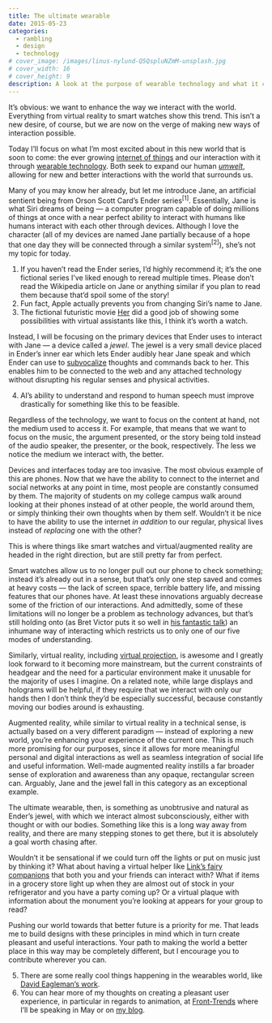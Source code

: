 ```yaml
---
title: The ultimate wearable
date: 2015-05-23
categories:
  - rambling
  - design
  - technology
# cover_image: /images/linus-nylund-Q5QspluNZmM-unsplash.jpg
# cover_width: 16
# cover_height: 9
description: A look at the purpose of wearable technology and what it could be.
---
```


It’s obvious: we want to enhance the way we interact with the world. Everything from virtual reality to smart watches show this trend. This isn’t a new desire, of course, but we are now on the verge of making new ways of interaction possible.

Today I’ll focus on what I’m most excited about in this new world that is soon to come: the ever growing <a href="https://en.wikipedia.org/wiki/Internet_of_Things">internet of things</a> and our interaction with it through <a href="https://en.wikipedia.org/wiki/Wearable_technology">wearable technology</a>. Both seek to expand our human _<a href="https://en.wikipedia.org/wiki/Umwelt">umwelt</a>_, allowing for new and better interactions with the world that surrounds us.

<span class="excerpt-marker"></span>

Many of you may know her already, but let me introduce Jane, an artificial sentient being from Orson Scott Card’s Ender series<sup>[1]</sup>. Essentially, Jane is what Siri dreams of being — a computer program capable of doing millions of things at once with a near perfect ability to interact with humans like humans interact with each other through devices. Although I love the character (all of my devices are named Jane partially because of a hope that one day they will be connected through a similar system<sup>[2]</sup>), she’s not my topic for today.

<div class="aside">
  <ol>
    <li>If you haven’t read the Ender series, I’d highly recommend it; it’s the one fictional series I’ve liked enough to reread multiple times. Please don’t read the Wikipedia article on Jane or anything similar if you plan to read them because that’d spoil some of the story!</li>
    <li>Fun fact, Apple actually prevents you from changing Siri’s name to Jane.</li>
    <li>The fictional futuristic movie <a href="https://en.wikipedia.org/wiki/Her_%28film%29" style="font-style:italics">Her</a> did a good job of showing some possibilities with virtual assistants like this, I think it’s worth a watch.</li>
    </ol>
</div>

Instead, I will be focusing on the primary devices that Ender uses to interact with Jane — a device called a _jewel_. The jewel is a very small device placed in Ender’s inner ear which lets Ender audibly hear Jane speak and which Ender can use to <a href="https://en.wikipedia.org/wiki/Subvocalization">subvocalize</a> thoughts and commands back to her. This enables him to be connected to the web and any attached technology without disrupting his regular senses and physical activities.

<div class="aside">
  <ol start="4">
    <li>AI’s ability to understand and respond to human speech must improve drastically for something like this to be feasible.</li>
  </ol>
</div>

Regardless of the technology, we want to focus on the content at hand, not the medium used to access it. For example, that means that we want to focus on the music, the argument presented, or the story being told instead of the audio speaker, the presenter, or the book, respectively. The less we notice the medium we interact with, the better.

Devices and interfaces today are too invasive. The most obvious example of this are phones. Now that we have the ability to connect to the internet and social networks at any point in time, most people are constantly consumed by them. The majority of students on my college campus walk around looking at their phones instead of at other people, the world around them, or simply thinking their own thoughts when by them self. Wouldn’t it be nice to have the ability to use the internet _in addition_ to our regular, physical lives instead of _replacing_ one with the other?

This is where things like smart watches and virtual/augmented reality are headed in the right direction, but are still pretty far from perfect.

Smart watches allow us to no longer pull out our phone to check something; instead it’s already out in a sense, but that’s only one step saved and comes at heavy costs — the lack of screen space, terrible battery life, and missing features that our phones have. At least these innovations arguably decrease some of the friction of our interactions. And admittedly, some of these limitations will no longer be a problem as technology advances, but that’s still holding onto (as Bret Victor puts it so well in <a href="https://vimeo.com/115154289">his fantastic talk</a>) an inhumane way of interacting which restricts us to only one of our five modes of understanding.

Similarly, virtual reality, including <a href="https://vimeo.com/115082758#at=0">virtual projection</a>, is awesome and I greatly look forward to it becoming more mainstream, but the current constraints of headgear and the need for a particular environment make it unusable for the majority of uses I imagine. On a related note, while large displays and holograms will be helpful, if they require that we interact with only our hands then I don’t think they’d be especially successful, because constantly moving our bodies around is exhausting.

Augmented reality, while similar to virtual reality in a technical sense, is actually based on a very different paradigm — instead of exploring a new world, you’re enhancing your experience of the current one. This is much more promising for our purposes, since it allows for more meaningful personal and digital interactions as well as seamless integration of social life and useful information. Well-made augmented reality instills a far broader sense of exploration and awareness than any opaque, rectangular screen can. Arguably, Jane and the jewel fall in this category as an exceptional example.

The ultimate wearable, then, is something as unobtrusive and natural as Ender’s jewel, with which we interact almost subconsciously, either with thought or with our bodies. Something like this is a long way away from reality, and there are many stepping stones to get there, but it is absolutely a goal worth chasing after.

Wouldn’t it be sensational if we could turn off the lights or put on music just by thinking it? What about having a virtual helper like <a href="https://zelda.wikia.com/wiki/Link%27s_Fairy_Companion">Link’s fairy companions</a> that both you and your friends can interact with? What if items in a grocery store light up when they are almost out of stock in your refrigerator and you have a party coming up? Or a virtual plaque with information about the monument you’re looking at appears for your group to read?

Pushing our world towards that better future is a priority for me. That leads me to build designs with these principles in mind which in turn create pleasant and useful interactions. Your path to making the world a better place in this way may be completely different, but I encourage you to contribute wherever you can.

<div class="aside">
  <ol start="5">
    <li>There are some really cool things happening in the wearables world, like <a href="https://www.ted.com/talks/david_eagleman_can_we_create_new_senses_for_humans">David Eagleman’s work</a>.</li>
    <li>You can hear more of my thoughts on creating a pleasant user experience, in particular in regards to animation, at <a href="https://2015.front-trends.com/">Front-Trends</a> where I’ll be speaking in May or on <a href="https://zachsaucier.com/blog/">my blog</a>.</li>
  </ol>
</div>
